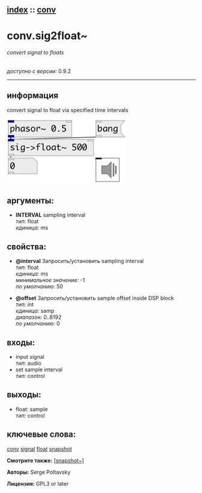 [index](index.html) :: [conv](category_conv.html)
---

# conv.sig2float~

###### convert signal to floats

*доступно с версии:* 0.9.2

---


## информация
convert signal to float via specified time intervals


[![example](../examples/img/conv.sig2float~.jpg)](../examples/pd/conv.sig2float~.pd)



## аргументы:

* **INTERVAL**
sampling interval<br>
_тип:_ float<br>
_единица:_ ms<br>





## свойства:

* **@interval** 
Запросить/установить sampling interval<br>
_тип:_ float<br>
_единица:_ ms<br>
_минимальное значение:_ -1<br>
_по умолчанию:_ 50<br>

* **@offset** 
Запросить/установить sample offset inside DSP block<br>
_тип:_ int<br>
_единица:_ samp<br>
_диапазон:_ 0..8192<br>
_по умолчанию:_ 0<br>



## входы:

* input signal<br>
_тип:_ audio
* set sample interval<br>
_тип:_ control



## выходы:

* float: sample<br>
_тип:_ control



## ключевые слова:

[conv](keywords/conv.html)
[signal](keywords/signal.html)
[float](keywords/float.html)
[snapshot](keywords/snapshot.html)



**Смотрите также:**
[\[snapshot~\]](snapshot~.html)




**Авторы:** Serge Poltavsky




**Лицензия:** GPL3 or later





